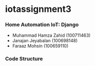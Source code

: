 # iotassignment3

### Home Automation IoT: Django

- Muhammad Hamza Zahid (100711463)
- Janajan Jeyabalan (100698148)
- Faraaz Mohsin (100659110)


### Code Structure

